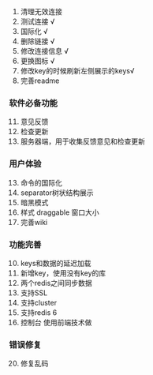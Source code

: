 1. 清理无效连接
2. 测试连接 √
3. 国际化 √
7. 删除链接 √
8. 修改连接信息 √
14. 更换图标 √
15. 修改key的时候刷新左侧展示的keys√
18. 完善readme

### 软件必备功能

11. 意见反馈
17. 检查更新
19. 服务器端，用于收集反馈意见和检查更新

### 用户体验
13. 命令的国际化
9. separator树状结构展示
12. 暗黑模式
23. 样式 draggable 窗口大小
24. 完善wiki

### 功能完善

10. keys和数据的延迟加载
21. 新增key，使用没有key的库
22. 两个redis之间同步数据
4. 支持SSL
5. 支持cluster
16. 支持redis 6
6. 控制台 使用前端技术做

### 错误修复

20. 修复乱码






